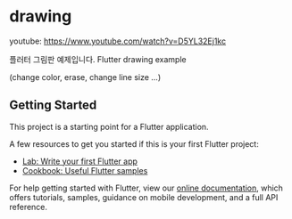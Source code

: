 # drawing

youtube: https://www.youtube.com/watch?v=D5YL32Ej1kc

플러터 그림판 예제입니다.
Flutter drawing example

(change color, erase, change line size ...)

## Getting Started

This project is a starting point for a Flutter application.

A few resources to get you started if this is your first Flutter project:

- [Lab: Write your first Flutter app](https://flutter.dev/docs/get-started/codelab)
- [Cookbook: Useful Flutter samples](https://flutter.dev/docs/cookbook)

For help getting started with Flutter, view our
[online documentation](https://flutter.dev/docs), which offers tutorials,
samples, guidance on mobile development, and a full API reference.
